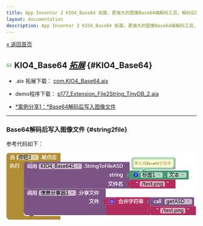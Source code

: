 ```yaml
---
title: App Inventor 2 KIO4_Base64 拓展，更强大的图像Base64编解码工具，解码后的图像可写入到文件
layout: documentation
description: App Inventor 2 KIO4_Base64 拓展，更强大的图像Base64编解码工具，解码后的图像可写入到文件。
---
```


[&laquo; 返回首页](index.html)

## ![logo](KIO4_Base64/logo.png)  KIO4_Base64 [*拓展*](http://kio4.com/appinventor/277i_extension_imagen_string.htm)  {#KIO4_Base64}

* .aix 拓展下载：
[com.KIO4_Base64.aix](KIO4_Base64/com.KIO4_Base64.aix)

* demo程序下载：
[p177_Extension_File2String_TinyDB_2.aia](http://kio4.com/appinventor/aplicaciones/p177_Extension_File2String_TinyDB_2.aia)


* [*案例分享1：*Base64解码后写入图像文件](#string2file)

***
### Base64解码后写入图像文件   {#string2file}

参考代码如下：

![KIO4_Base64解码到图片文件](KIO4_Base64/KIO4_Base64解码到图片文件.png)
